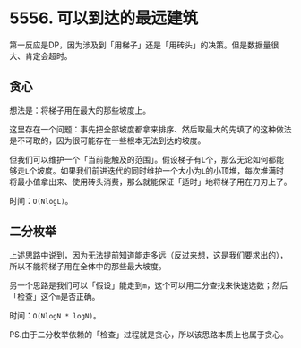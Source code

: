# 5556. 可以到达的最远建筑

第一反应是DP，因为涉及到「用梯子」还是「用砖头」的决策。但是数据量很大、肯定会超时。

## 贪心

想法是：将梯子用在最大的那些坡度上。

这里存在一个问题：事先把全部坡度都拿来排序、然后取最大的先填了的这种做法是不可取的，因为很可能存在一些根本无法到达的坡度。

但我们可以维护一个「当前能触及的范围」。假设梯子有`L`个，那么无论如何都能够走`L`个坡度。如果我们前进迭代的同时维护一个大小为`L`的小顶堆，每次堆满时将最小值拿出来、使用砖头消费，那么就能保证「适时」地将梯子用在刀刃上了。

时间：`O(NlogL)`。

## 二分枚举

上述思路中说到，因为无法提前知道能走多远（反过来想，这是我们要求出的），所以不能将梯子用在全体中的那些最大坡度。

另一个思路是我们可以「假设」能走到`m`，这个可以用二分查找来快速选数；然后「检查」这个`m`是否正确。

时间：`O(NlogN * logN)`。

PS.由于二分枚举依赖的「检查」过程就是贪心，所以该思路本质上也属于贪心。
